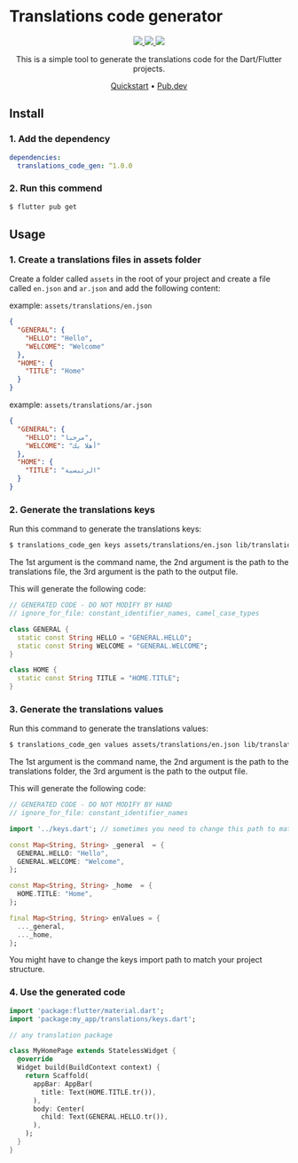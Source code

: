 # Translations code generator

<p align="center">
  <a href="https://pub.dev/packages/translations_code_gen">
    <img src="https://img.shields.io/pub/v/translations_code_gen?translations_code_gen=pub.dev&labelColor=333940&logo=dart">
  </a>
  <a href="https://t.me/youhanasheriff">
    <img src="https://img.shields.io/static/v1?label=join&message=Hey dev!&labelColor=333940&logo=telegram&logoColor=white&color=229ED9">
  </a>
  <a href="https://twitter.com/youhanasheriff">
    <img src="https://img.shields.io/twitter/follow/youhanasheriff?style=flat&label=Follow&color=1DA1F2&labelColor=333940&logo=twitter&logoColor=fff">
  </a>
</p>

<p align="center">
This is a simple tool to generate the translations code for the Dart/Flutter projects.
</p>

<p align="center">
  <a href="https://youhanasheriff.com">Quickstart</a> •
  <a href="https://pub.dev/packages/translations_code_gen">Pub.dev</a>
</p>

## Install

### 1. Add the dependency

```yaml
dependencies:
  translations_code_gen: ^1.0.0
```

### 2. Run this commend

```bash
$ flutter pub get
```

## Usage

### 1. Create a translations files in assets folder

Create a folder called `assets` in the root of your project and create a file called `en.json` and `ar.json` and add the following content:

example: `assets/translations/en.json`

```json
{
  "GENERAL": {
    "HELLO": "Hello",
    "WELCOME": "Welcome"
  },
  "HOME": {
    "TITLE": "Home"
  }
}
```

example: `assets/translations/ar.json`

```json
{
  "GENERAL": {
    "HELLO": "مرحبا",
    "WELCOME": "أهلا بك"
  },
  "HOME": {
    "TITLE": "الرئيسية"
  }
}
```

### 2. Generate the translations keys

Run this command to generate the translations keys:

```bash
$ translations_code_gen keys assets/translations/en.json lib/translations/keys.dart
```

The 1st argument is the command name, the 2nd argument is the path to the translations file, the 3rd argument is the path to the output file.

This will generate the following code:

```dart
// GENERATED CODE - DO NOT MODIFY BY HAND
// ignore_for_file: constant_identifier_names, camel_case_types

class GENERAL {
  static const String HELLO = "GENERAL.HELLO";
  static const String WELCOME = "GENERAL.WELCOME";
}

class HOME {
  static const String TITLE = "HOME.TITLE";
}
```

### 3. Generate the translations values

Run this command to generate the translations values:

```bash
$ translations_code_gen values assets/translations/en.json lib/translations/values/en.dart
```

The 1st argument is the command name, the 2nd argument is the path to the translations folder, the 3rd argument is the path to the output file.

This will generate the following code:

```dart
// GENERATED CODE - DO NOT MODIFY BY HAND
// ignore_for_file: constant_identifier_names

import '../keys.dart'; // sometimes you need to change this path to match your project structure

const Map<String, String> _general  = {
  GENERAL.HELLO: "Hello",
  GENERAL.WELCOME: "Welcome",
};

const Map<String, String> _home  = {
  HOME.TITLE: "Home",
};

final Map<String, String> enValues = {
  ..._general,
  ..._home,
};
```

You might have to change the keys import path to match your project structure.

### 4. Use the generated code

```dart
import 'package:flutter/material.dart';
import 'package:my_app/translations/keys.dart';

// any translation package

class MyHomePage extends StatelessWidget {
  @override
  Widget build(BuildContext context) {
    return Scaffold(
      appBar: AppBar(
        title: Text(HOME.TITLE.tr()),
      ),
      body: Center(
        child: Text(GENERAL.HELLO.tr()),
      ),
    );
  }
}
```
